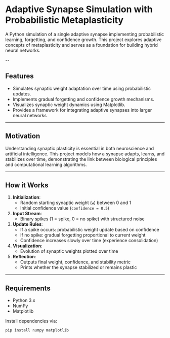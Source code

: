# Adaptive Synapse Simulation with Probabilistic Metaplasticity

A Python simulation of a single adaptive synapse implementing probabilistic learning, forgetting, and confidence growth. This project explores adaptive concepts of metaplasticity and serves as a foundation for building hybrid neural networks.

--

## Features

- Simulates synaptic weight adaptation over time using probabilistic updates. 
- Implements gradual forgetting and confidence growth mechanisms. 
- Visualizes synaptic weight dynamics using Matplotlib.
- Provides a framework for integrating adaptive synapses into larger neural networks 

---
## Motivation

Understanding synaptic plasticity is essential in both neuroscience and artificial intelligence. This project models how a synapse adapts, learns, and stabilizes over time, demonstrating the link between biological principles and computational learning algorithms.

---

## How it Works

1. **Initialization**:
   - Random starting synaptic weight (`w`) between 0 and 1
   - Initial confidence value (`confidence = 0.5`)
2. **Input Stream**:
   - Binary spikes (1 = spike, 0 = no spike) with structured noise
3. **Update Rules**:
   - If a spike occurs: probabilistic weight update based on confidence
   - If no spike: gradual forgetting proportional to current weight
   - Confidence increases slowly over time (experience consolidation)
4. **Visualization**:
   - Evolution of synaptic weights plotted over time
5. **Reflection**:
   - Outputs final weight, confidence, and stability metric
   - Prints whether the synapse stabilized or remains plastic

---

## Requirements

- Python 3.x  
- NumPy  
- Matplotlib  

Install dependencies via:

```bash
pip install numpy matplotlib

